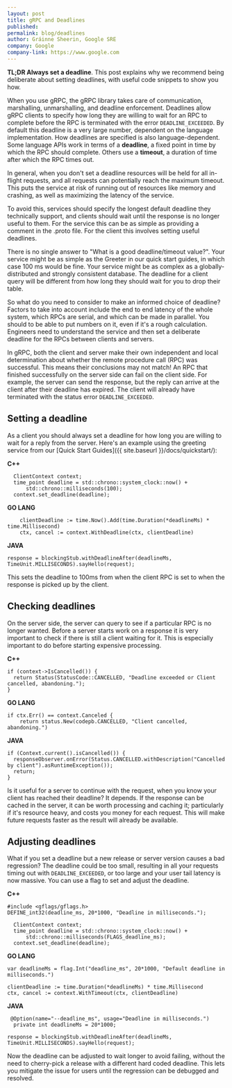 ```yaml
---
layout: post
title: gRPC and Deadlines
published: 
permalink: blog/deadlines
author: Gráinne Sheerin, Google SRE
company: Google
company-link: https://www.google.com
---
```


**TL;DR Always set a deadline**. This post explains why we recommend being deliberate about setting deadlines, with useful code snippets to show you how.

<!--more-->

When you use gRPC, the gRPC library takes care of communication, marshalling, unmarshalling, and deadline enforcement. Deadlines allow gRPC clients to specify how long they are willing to wait for an RPC to complete before the RPC is terminated with the error `DEADLINE_EXCEEDED`. By default this deadline is a very large number, dependent on the language implementation. How deadlines are specified is also language-dependent. Some language APIs work in terms of a **deadline**, a fixed point in time by which the RPC should complete. Others use a **timeout**, a duration of time after which the RPC times out.

In general, when you don't set a deadline resources will be held for all in-flight requests, and all requests can potentially reach the maximum timeout. This puts the service at risk of running out of resources like memory and crashing, as well as maximizing the latency of the service.

To avoid this, services should specify the longest default deadline they technically support, and clients should wait until the response is no longer useful to them. For the service this can be as simple as providing a comment in the .proto file. For the client this involves setting useful deadlines.

There is no single answer to "What is a good deadline/timeout value?". Your service might be as simple as the Greeter in our quick start guides, in which case 100 ms would be fine. Your service might be as complex as a globally-distributed and strongly consistent database. The deadline for a client query will be different from how long they should wait for you to drop their table.

So what do you need to consider to make an informed choice of deadline? Factors to take into account include the end to end latency of the whole system, which RPCs are serial, and which can be made in parallel. You should to be able to put numbers on it, even if it's a rough calculation. Engineers need to understand the service and then set a deliberate deadline for the RPCs between clients and servers.

In gRPC, both the client and server make their own independent and local determination about whether the remote procedure call (RPC) was successful. This means their conclusions may not match! An RPC that finished successfully on the server side can fail on the client side. For example, the server can send the response, but the reply can arrive at the client after their deadline has expired. The client will already have terminated with the status error `DEADLINE_EXCEEDED`.

## Setting a deadline

As a client you should always set a deadline for how long you are willing to wait for a reply from the server. Here's an example using the greeting service from our [Quick Start Guides]({{ site.baseurl }}/docs/quickstart/):

**C++**


```
  ClientContext context;
  time_point deadline = std::chrono::system_clock::now() + 
      std::chrono::milliseconds(100);
  context.set_deadline(deadline);
```


**GO LANG**


```
    clientDeadline := time.Now().Add(time.Duration(*deadlineMs) * time.Millisecond)
    ctx, cancel := context.WithDeadline(ctx, clientDeadline)
```


**JAVA**


```
response = blockingStub.withDeadlineAfter(deadlineMs, TimeUnit.MILLISECONDS).sayHello(request);
```


This sets the deadline to 100ms from when the client RPC is set to when the response is picked up by the client. 


## Checking deadlines

On the server side, the server can query to see if a particular RPC is no longer wanted. Before a server starts work on a response it is very important to check if there is still a client waiting for it. This is especially important to do before starting expensive processing.

**C++**


```
if (context->IsCancelled()) {
  return Status(StatusCode::CANCELLED, "Deadline exceeded or Client cancelled, abandoning.");
}
```


**GO LANG**


```
if ctx.Err() == context.Canceled {
	return status.New(codepb.CANCELLED, "Client cancelled, abandoning.")
```


**JAVA**


```
if (Context.current().isCancelled()) {
  responseObserver.onError(Status.CANCELLED.withDescription("Cancelled by client").asRuntimeException());
  return;
}
```


Is it useful for a server to continue with the request, when you know your client has reached their deadline? It depends. If the response can be cached in the server, it can be worth processing and caching it; particularly if it's resource heavy, and costs you money for each request. This will make future requests faster as the result will already be available.


## Adjusting deadlines

What if you set a deadline but a new release or server version causes a bad regression? The deadline could be too small, resulting in all your requests timing out with `DEADLINE_EXCEEDED`, or too large and your user tail latency is now massive. You can use a flag to set and adjust the deadline.

**C++**


```
#include <gflags/gflags.h>
DEFINE_int32(deadline_ms, 20*1000, "Deadline in milliseconds.");

  ClientContext context;
  time_point deadline = std::chrono::system_clock::now() + 
      std::chrono::milliseconds(FLAGS_deadline_ms);
  context.set_deadline(deadline);
```


**GO LANG**


```
var deadlineMs = flag.Int("deadline_ms", 20*1000, "Default deadline in milliseconds.")

clientDeadline := time.Duration(*deadlineMs) * time.Millisecond
ctx, cancel := context.WithTimeout(ctx, clientDeadline)
```


**JAVA**


```
 @Option(name="--deadline_ms", usage="Deadline in milliseconds.")
  private int deadlineMs = 20*1000;

response = blockingStub.withDeadlineAfter(deadlineMs, TimeUnit.MILLISECONDS).sayHello(request);
```


Now the deadline can be adjusted to wait longer to avoid failing, without the need to cherry-pick a release with a different hard coded deadline. This lets you mitigate the issue for users until the regression can be debugged and resolved.
